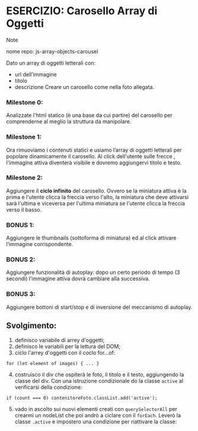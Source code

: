 # ESERCIZIO: Carosello Array di Oggetti

> [!NOTE]
>
> nome repo: js-array-objects-carousel

Dato un array di oggetti letterali con:
 - url dell’immagine
 - titolo
 - descrizione
Creare un carosello come nella foto allegata.
### Milestone 0:
Analizzate l'html statico (è una base da cui partire) del carosello per comprenderne al meglio la struttura da manipolare.
### Milestone 1:
Ora rimuoviamo i contenuti statici e usiamo l’array di oggetti letterali per popolare dinamicamente il carosello.
Al click dell'utente sulle frecce , l'immagine attiva diventerà visibile e dovremo aggiungervi titolo e testo.
### Milestone 2:
Aggiungere il **ciclo infinito** del carosello. Ovvero se la miniatura attiva è la prima e l'utente clicca la freccia verso l'alto, la miniatura che deve attivarsi sarà l'ultima e viceversa per l'ultima miniatura se l'utente clicca la freccia verso il basso.
### BONUS 1:
Aggiungere le thumbnails (sottoforma di miniatura) ed al click attivare l’immagine corrispondente.
### BONUS 2:
Aggiungere funzionalità di autoplay: dopo un certo periodo di tempo (3 secondi) l’immagine attiva dovrà cambiare alla successiva.
### BONUS 3:
Aggiungere bottoni di start/stop e di inversione del meccanismo di autoplay.

## Svolgimento:
1. definisco variabile di arrey d'oggetti;
2. definisco le variabili per la lettura del DOM;
3. ciclo l'arrey d'oggetti con il coclo for...of:
```
for (let element of images) { ... }
```
4. costruisco il div che ospiterà le foto, il titolo e il testo, aggiungendo la classe del div.
Con una istruzione condizionale do la classe `active` al verificarsi della condizione:
```
if (count === 0) contenitoreFoto.classList.add('active');
```
5. vado in ascolto sui nuovi elementi creati con `querySelectorAll` per crearmi un nodeList che poi andrò a ciclare con il `forEach`. Leverò la classe `.active` e impostero una condizione per riattivare la classe:
```

```